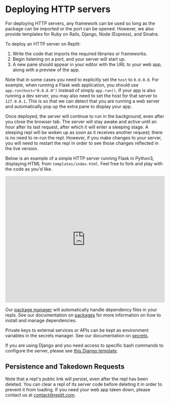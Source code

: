# Deploying HTTP servers

For deploying HTTP servers, any framework can be used so long as the package can be imported or the port can be opened. However, we also provide templates for Ruby on Rails, Django, Node (Express), and Sinatra.

To deploy an HTTP server on Replit:
1. Write the code that imports the required libraries or frameworks.
2. Begin listening on a port, and your server will start up.
3. A new pane should appear in your editor with the URL to your web app, along with a preview of the app.

Note that in some cases you need to explicitly set the `host` to `0.0.0.0`. For example, when running a Flask web application, you should use `app.run(host="0.0.0.0")` instead of simply `app.run()`. If your app is also running a dev server, you may also need to set the host for that server to `127.0.0.1`. This is so that we can detect that you are running a web server and automatically pop up the extra pane to display your app.



Once deployed, the server will continue to run in the background, even after you close the browser tab. The server will stay awake and active until an hour after its last request, after which it will enter a sleeping stage. A sleeping repl will be woken up as soon as it receives another request; there is no need to re-run the repl. However, if you make changes to your server, you will need to restart the repl in order to see those changes reflected in the live version.

Below is an example of a simple HTTP server running Flask in Python3, displaying HTML from `templates/index.html`. Feel free to fork and play with the code as you'd like. 

<iframe height="400px" width="100%" src="https://replit.com/@kodumbeats/flasktemplate?lite=true" scrolling="no" frameborder="no" allowtransparency="true" allowfullscreen="true" sandbox="allow-forms allow-pointer-lock allow-popups allow-same-origin allow-scripts allow-modals"></iframe>

Our [package manager](https://github.com/replit/upm) will automatically handle dependency files in your repls. See our documentation on [packages](/repls/packages) for more information on how to install and manage dependencies.

Private keys to external services or APIs can be kept as environment variables in the secrets manager. See our documentation on [secrets](/repls/secrets-environment-variables).

If you are using Django and you need access to specific bash commands to configure the server, please see [this Django template](https://replit.com/@masfrost/Django-Boilerplate).

## Persistence and Takedown Requests

Note that a repl's public link will persist, even after the repl has been deleted. You can clear a repl of its server code before deleting it in order to prevent it from loading. If you need your web app taken down, please contact us at [contact@replit.com](mailto:contact@replit.com).

